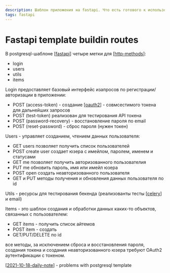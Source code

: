 ```yaml
---
description: Шаблон приложения на fastapi. Что есть готового к использованию
tags: fastapi
---
```

# Fastapi template buildin routes

В postgresql-шаблоне [[fastapi]] четыре метки для [[http-methods]]:

- login
- users
- utils
- items

Login предоставляет базовый интерфейс изапросов по регистрации/авторизации в приложении:

- POST (access-token) - создание [[oauth2]] - совмсестимого токена для дальнейших запросов
- POST (test-token) реализован для тестирования API токена
- POST (password-recovery) - восстановление пароля по email
- POST (reset-password) - сброс пароля (нужен токен)

Users - управляет созданием, чтением данных пользователя:

- GET users позволяет получить список пользователей
- POST create user создает юзера с имейлом, паролем, именем и статусами
- GET me позволяет получить авторизованного пользователия
- PUT me обновить пароль, имя или имейл юзера
- POST open создать неавторизованного пользователя
- GET и PUT методы получения и обновления данных пользователя по id

Utils - ресурсы для тестирования бекенда (реализованты тесты [[celery]] и email)

Items - это шаблон создания и обработки данных каких-то объектов, связанных с пользователем:

- GET items - получить список айтемов
- POST item - создать
- GET/PUT/DELETE по id

все методы, за исключением сброса и восстановления пароля, создания токена и создания неавторизованного юзера требуют OAuth2 аутентификации с токеном.

[[2021-10-18-daily-note]] - problems with postgresql template

[//begin]: # "Autogenerated link references for markdown compatibility"
[fastapi]: fastapi "Fastapi"
[http-methods]: http-methods "Http methods"
[oauth2]: oauth2 "OAuth2"
[celery]: celery "Celery"
[2021-10-18-daily-note]: ../posts/2021-10-18-daily-note "Пррблемы с fastapi postgresql template"
[//end]: # "Autogenerated link references"